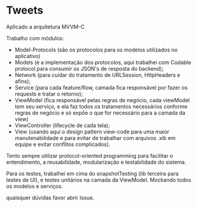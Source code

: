 # Tweets

Aplicado a arquitetura MVVM-C

Trabalho com módulos:
- Model-Protocols (são os protocolos para os modelos utilizados no aplicativo)
- Models (é a implementação dos protocolos, aqui trabalhei com Codable protocol para consumir os JSON's de resposta do backend);
- Network (para cuidar do tratamento de URLSession, HttpHeaders e afins);
- Service (para cada feature/flow, camada fica responsável por fazer os requests e tratar o retorno);
- ViewModel (fica responsável pelas regras de negócio, cada viewModel tem seu serviço, e ela faz todos os tratamentos necessários conforme regras de negócio e só expõe o que for necessário para a camada da view)
- ViewController (lifecycle de cada tela);
- View (usando aqui o design pattern view-code para uma maior manutenabilidade e para evitar de trabalhar com arquivos .xib em equipe e evitar conflitos complicados).

Tento sempre utilizar protocol-oriented programming para facilitar o entendimento, a reusabilidade, modularização e testabilidade do sistema.

Para os testes, trabalhei em cima do snapshotTesting (lib terceira para testes de UI), e testes unitários na camada da ViewModel. Mockando todos os modelos e serviços.

quaisquer dúvidas favor abrir Issue.
